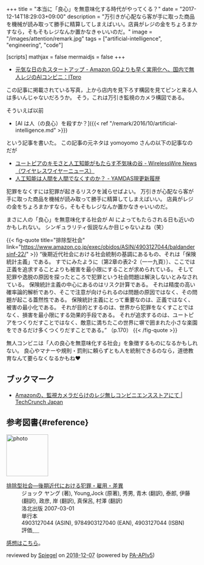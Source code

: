 +++
title = "本当に「良心」を無意味化する時代がやってくる？"
date =  "2017-12-14T18:29:03+09:00"
description = "万引きが心配なら客が手に取った商品を機械が読み取って勝手に精算してしまえばいい。店員がレジの金をちょろまかすなら，そもそもレジなんか置かなきゃいいのだ。"
image = "/images/attention/remark.jpg"
tags = ["artificial-intelligence", "engineering", "code"]

[scripts]
  mathjax = false
  mermaidjs = false
+++

- [元気な日の丸スタートアップ - Amazon GOよりも早く実用化へ、国内で無人レジのAIコンビニ：ITpro](http://itpro.nikkeibp.co.jp/atcl/column/17/120600561/120700001/)

この記事に掲載されている写真，上から店内を見下ろす構図を見てピンと来る人は多いんじゃないだろうか。
そう，これは万引き監視のカメラ構図である。

そういえば以前

- [AI は人（の良心）を殺すか？]({{< ref "/remark/2016/10/artificial-intelligence.md" >}})

という記事を書いた。
この記事の元ネタは yomoyomo さんの以下の記事なのだが

- [ユートピアのキモさと人工知能がもたらす不気味の谷 - WirelessWire News（ワイヤレスワイヤーニュース）](https://wirelesswire.jp/2016/06/54411/)
- [人工知能は人間を人間でなくすのか？ - YAMDAS現更新履歴](http://d.hatena.ne.jp/yomoyomo/20161010/kobayashihideo)

犯罪をなくすには犯罪が起きるリスクを減らせばよい。
万引きが心配なら客が手に取った商品を機械が読み取って勝手に精算してしまえばいい。
店員がレジの金をちょろまかすなら，そもそもレジなんか置かなきゃいいのだ。

まさに人の「良心」を無意味化する社会が AI によってもたらされる日も近いのかもしれない。
シンギュラリティ仮説なんか目じゃないよね（笑）

{{< fig-quote title="排除型社会" link="https://www.amazon.co.jp/exec/obidos/ASIN/4903127044/baldandersinf-22/" >}}
<q>後期近代社会における社会統制の基調にあるもの、それは「保険統計主義」である。
すでにみたように〔第2章の表2-2（一一九頁）〕、ここでは正義を追求することよりも被害を最小限にすることが求められている。
そして犯罪や逸脱の原因を探ったところで犯罪という社会問題は解決しないとみなされている。
保険統計主義の中心にあるのはリスク計算である。
それは精度の高い確率論的解析であり、そこで注意が向けられるのは問題の原因ではなく、その問題が起こる蓋然性である。
保険統計主義にとって重要なのは、正義ではなく、被害の最小化である。
それが目的とするのは、世界から犯罪をなくすことではなく、損害を最小限にする効果的手段である。
それが追求するのは、ユートピアをつくりだすことではなく、敵意に満ちたこの世界に塀で囲まれた小さな楽園をできるだけ多くつくりだすことである。</q>
（p.170）
{{< /fig-quote >}}

無人コンビニは「人の良心を無意味化する社会」を象徴するものになるかもしれない。
良心やマナーや規則・罰則に頼らずとも人を統制できるのなら，道徳教育なんて要らなくなるかもね♥

## ブックマーク

- [Amazonの、監視カメラだらけのレジ無しコンビニエンスストアにて  |  TechCrunch Japan](http://jp.techcrunch.com/2018/01/23/2018-01-21-inside-amazons-surveillance-powered-no-checkout-convenience-store/)

## 参考図書{#reference}

<div class="hreview">
  <div class="photo"><a class="item url" href="https://www.amazon.co.jp/dp/4903127044?tag=baldandersinf-22&linkCode=ogi&th=1&psc=1"><img src="https://m.media-amazon.com/images/I/41uBRNdBygL._SL160_.jpg" width="110" alt="photo"></a></div>
  <dl class="fn">
    <dt><a href="https://www.amazon.co.jp/dp/4903127044?tag=baldandersinf-22&linkCode=ogi&th=1&psc=1">排除型社会―後期近代における犯罪・雇用・差異</a></dt>
    <dd>ジョック ヤング (著), Young,Jock (原著), 秀男, 青木 (翻訳), 泰郎, 伊藤 (翻訳), 政彦, 岸 (翻訳), 真保呂, 村澤 (翻訳)</dd>
    <dd>洛北出版 2007-03-01</dd>
    <dd>単行本</dd>
    <dd>4903127044 (ASIN), 9784903127040 (EAN), 4903127044 (ISBN)</dd>
    <dd>評価<abbr class="rating fa-sm" title="5">&nbsp;<i class="fas fa-star"></i>&nbsp;<i class="fas fa-star"></i>&nbsp;<i class="fas fa-star"></i>&nbsp;<i class="fas fa-star"></i>&nbsp;<i class="fas fa-star"></i></abbr></dd>
  </dl>
  <p class="description"><a href="https://baldanders.info/blog/000410/">感想はこちら</a>。</p>
  <p class="powered-by">reviewed by <a href='#maker' class='reviewer'>Spiegel</a> on <abbr class="dtreviewed" title="2018-12-07">2018-12-07</abbr> (powered by <a href="https://affiliate.amazon.co.jp/assoc_credentials/home">PA-APIv5</a>)</p>
</div>
